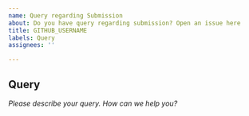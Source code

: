 ```yaml
---
name: Query regarding Submission
about: Do you have query regarding submission? Open an issue here
title: GITHUB_USERNAME
labels: Query
assignees: ''

---
```


## Query

*Please describe your query. How can we help you?* <br>
